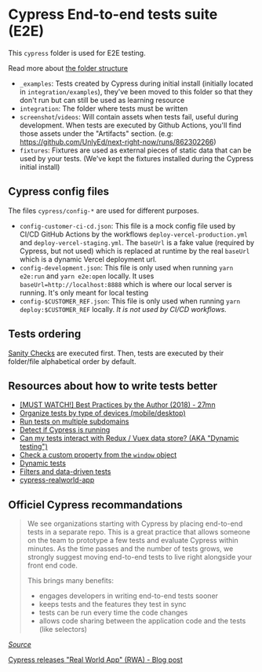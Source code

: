 Cypress End-to-end tests suite (E2E)
===

This `cypress` folder is used for E2E testing.

Read more about [the folder structure](https://docs.cypress.io/guides/core-concepts/writing-and-organizing-tests.html#Folder-Structure)

- `_examples`: Tests created by Cypress during initial install (initially located in `integration/examples`), they've been moved to this folder so that they don't run but can still be used as learning resource
- `integration`: The folder where tests must be written
- `screenshot`/`videos`: Will contain assets when tests fail, useful during development. When tests are executed by Github Actions, you'll find those assets under the "Artifacts" section. (e.g: https://github.com/UnlyEd/next-right-now/runs/862302266)
- `fixtures`: Fixtures are used as external pieces of static data that can be used by your tests. (We've kept the fixtures installed during the Cypress initial install)

## Cypress config files

The files `cypress/config-*` are used for different purposes.

- `config-customer-ci-cd.json`: This file is a mock config file used by CI/CD GitHub Actions by the workflows `deploy-vercel-production.yml` and `deploy-vercel-staging.yml`.
    The `baseUrl` is a fake value (required by Cypress, but not used) which is replaced at runtime by the real `baseUrl` which is a dynamic Vercel deployment url.
- `config-development.json`: This file is only used when running `yarn e2e:run` and `yarn e2e:open` locally.
  It uses `baseUrl=http://localhost:8888` which is where our local server is running. It's only meant for local testing
- `config-$CUSTOMER_REF.json`: This file is only used when running `yarn deploy:$CUSTOMER_REF` locally. _It is not used by CI/CD workflows._

## Tests ordering

[Sanity Checks](./integration/app/_sanity/README.md) are executed first. Then, tests are executed by their folder/file alphabetical order by default.

## Resources about how to write tests better

- [[MUST WATCH!] Best Practices by the Author (2018) - 27mn](https://docs.cypress.io/examples/examples/tutorials.html#Best-Practices)
- [Organize tests by type of devices (mobile/desktop)](https://docs.cypress.io/api/commands/viewport.html#Width-Height)
- [Run tests on multiple subdomains](https://docs.cypress.io/faq/questions/using-cypress-faq.html#Can-I-run-the-same-tests-on-multiple-subdomains)
- [Detect if Cypress is running](https://docs.cypress.io/faq/questions/using-cypress-faq.html#Is-there-any-way-to-detect-if-my-app-is-running-under-Cypress)
- [Can my tests interact with Redux / Vuex data store? (AKA "Dynamic testing")](https://docs.cypress.io/faq/questions/using-cypress-faq.html#Can-my-tests-interact-with-Redux-Vuex-data-store)
- [Check a custom property from the `window` object](https://docs.cypress.io/api/commands/window.html#Check-a-custom-property)
- [Dynamic tests](https://github.com/cypress-io/cypress-example-recipes/tree/master/examples/fundamentals__dynamic-tests)
- [Filters and data-driven tests](https://docs.cypress.io/examples/examples/tutorials.html#7-Filters-and-data-driven-tests)
- [cypress-realworld-app](https://github.com/cypress-io/cypress-realworld-app/blob/develop/cypress/tests/ui/transaction-feeds.spec.ts)

## Officiel Cypress recommandations

> We see organizations starting with Cypress by placing end-to-end tests in a separate repo.
> This is a great practice that allows someone on the team to prototype a few tests and evaluate Cypress within minutes.
> As the time passes and the number of tests grows, we strongly suggest moving end-to-end tests to live right alongside your front end code.
>
> This brings many benefits:
>  - engages developers in writing end-to-end tests sooner
>  - keeps tests and the features they test in sync
>  - tests can be run every time the code changes
>  - allows code sharing between the application code and the tests (like selectors)

_[Source](https://docs.cypress.io/faq/questions/using-cypress-faq.html#What-are-your-best-practices-for-organizing-tests)_

[Cypress releases "Real World App" (RWA) - Blog post](https://www.cypress.io/blog/2020/06/11/introducing-the-cypress-real-world-app/)
